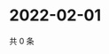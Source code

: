 # 2022-02-01

共 0 条

<!-- BEGIN WEIBO -->
<!-- 最后更新时间 Tue Feb 01 2022 16:00:44 GMT+0800 (China Standard Time) -->

<!-- END WEIBO -->

